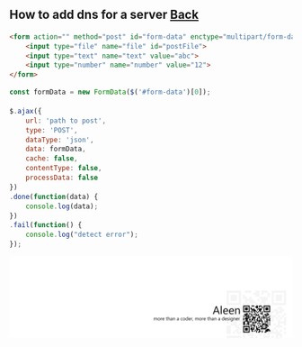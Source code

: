 ## How to add dns for a server [Back](./qa.md)

```html
<form action="" method="post" id="form-data" enctype="multipart/form-data">
    <input type="file" name="file" id="postFile">
    <input type="text" name="text" value="abc">
    <input type="number" name="number" value="12">
</form>
```

```js
const formData = new FormData($('#form-data')[0]);

$.ajax({
	url: 'path to post',
	type: 'POST',
	dataType: 'json',
	data: formData,
	cache: false,
	contentType: false,
	processData: false
})
.done(function(data) {
	console.log(data);
})
.fail(function() {
	console.log("detect error");
});
```

<a href="http://aleen42.github.io/" target="_blank" ><img src="./../pic/tail.gif"></a>
